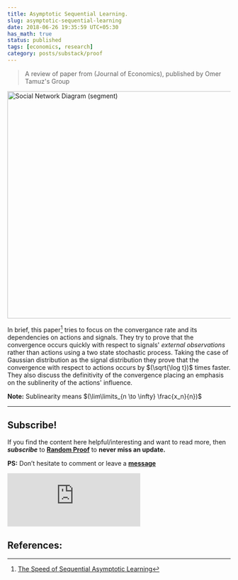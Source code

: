 ```yaml
---
title: Asymptotic Sequential Learning.
slug: asymptotic-sequential-learning
date: 2018-06-26 19:35:59 UTC+05:30
has_math: true
status: published
tags: [economics, research]
category: posts/substack/proof
---
```


> A review of paper from (Journal of Economics), published by Omer Tamuz's Group

<a title="DarwinPeacock, Maklaan, CC BY 3.0 &lt;https://creativecommons.org/licenses/by/3.0&gt;, via Wikimedia Commons" href="https://commons.wikimedia.org/wiki/File:Social_Network_Diagram_(segment).svg"><img width="512" alt="Social Network Diagram (segment)" src="https://upload.wikimedia.org/wikipedia/commons/thumb/e/e4/Social_Network_Diagram_%28segment%29.svg/512px-Social_Network_Diagram_%28segment%29.svg.png"></a>

<!-- TEASER_END -->

In brief, this paper[^1] tries to focus on the convergance rate and its dependencies on actions and signals. They try to prove that the convergence occurs quickly with respect to signals' *external observations* rather than actions using a two state stochastic process. Taking the case of Gaussian distribution as the signal distribution they prove that the convergence with respect to actions occurs by $(\sqrt{\log t})$ times faster. They also discuss the definitivity of the convergence placing an emphasis on the sublinerity of the actions' influence. 

**Note:** Sublinearity means $(\lim\limits_{n \to \infty} \frac{x_n}{n})$

[^1]: [The Speed of Sequential Asymptotic Learning](http://tamuz.caltech.edu/papers/cascades.pdf)

---
## Subscribe!
If you find the content here helpful/interesting and want to read more, then _**subscribe**_ to [**Random Proof**](https://randomproof8.substack.com/) to **never miss an update.**

**PS:** Don’t hesitate to comment or leave a **[message](https://twitter.com/jeanbourgain8)**
<div class="row">
	<iframe src="https://randomproof8.substack.com/embed" max-width="480" height="120" frameborder="0" scrolling="no" class="centred"></iframe>
	<br>
</div>

## References:

